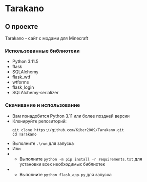 # Tarakano
## О проекте
Tarakano - сайт с модами для Minecraft
### Использованные библиотеки
* Python 3.11.5
* flask
* SQLAlchemy
* flask_wtf
* wtforms
* flask_login
* SQLAlchemy-serializer
### Скачивание и использование
* Вам понадобится Python 3.11 или более поздней версии
* Клонируйте репозиторий:
    ```shell
    git clone https://github.com/Kiber2009/Tarakano.git
    cd Tarakano
    ```
* Выполните `.\run` для запуска
* Или
* * Выполните `python -m pip install -r requirements.txt` для установки всех необходимых библиотек
* * Выполните `python flask_app.py` для запуска